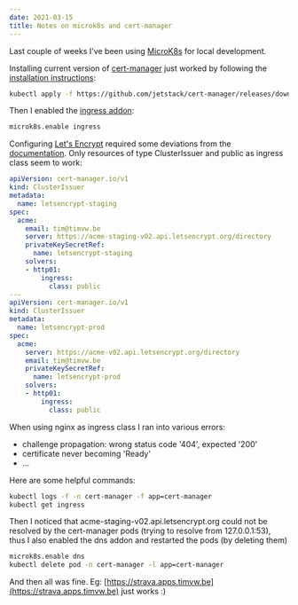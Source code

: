 ```yaml
---
date: 2021-03-15
title: Notes on microk8s and cert-manager
---
```

Last couple of weeks I've been using [MicroK8s](https://microk8s.io/) for local development.

Installing current version of [cert-manager](https://cert-manager.io/docs/) just worked by following the [installation instructions](https://cert-manager.io/docs/installation/kubernetes/):
```bash
kubectl apply -f https://github.com/jetstack/cert-manager/releases/download/v1.2.0/cert-manager.yaml
```

Then I enabled the [ingress addon](https://microk8s.io/docs/addon-ingress):

```bash
microk8s.enable ingress
```

 Configuring [Let's Encrypt](https://letsencrypt.org/) required some deviations from the [documentation](https://cert-manager.io/docs/configuration/acme/). Only resources of type ClusterIssuer and public as ingress class seem to work:
 
```yml
apiVersion: cert-manager.io/v1
kind: ClusterIssuer
metadata:
  name: letsencrypt-staging
spec:
  acme:
    email: tim@timvw.be
    server: https://acme-staging-v02.api.letsencrypt.org/directory
    privateKeySecretRef:
      name: letsencrypt-staging
    solvers:
    - http01:
        ingress:
          class: public
---
apiVersion: cert-manager.io/v1
kind: ClusterIssuer
metadata:
  name: letsencrypt-prod
spec:
  acme:
    server: https://acme-v02.api.letsencrypt.org/directory
    email: tim@timvw.be
    privateKeySecretRef:
      name: letsencrypt-prod
    solvers:
    - http01:
        ingress:
          class: public 
```

When using nginx as ingress class I ran into various errors:
- challenge propagation: wrong status code '404', expected '200'
- certificate never becoming 'Ready'
- ...

Here are some helpful commands:
```bash
kubectl logs -f -n cert-manager -f app=cert-manager
kubectl get ingress
```

Then I noticed that acme-staging-v02.api.letsencrypt.org could not be resolved by the cert-manager pods (trying to resolve from 127.0.0.1:53), thus I also enabled the dns addon and restarted the pods (by deleting them)

```bash
microk8s.enable dns
kubectl delete pod -n cert-manager -l app=cert-manager
```

And then all was fine. Eg: [https://strava.apps.timvw.be](https://strava.apps.timvw.be) just works :)
